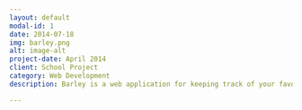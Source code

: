 ```yaml
---
layout: default
modal-id: 1
date: 2014-07-18
img: barley.png
alt: image-alt
project-date: April 2014
client: School Project
category: Web Development
description: Barley is a web application for keeping track of your favorite beers. It's built on a node/express/mongo/backbone stack.

---
```

